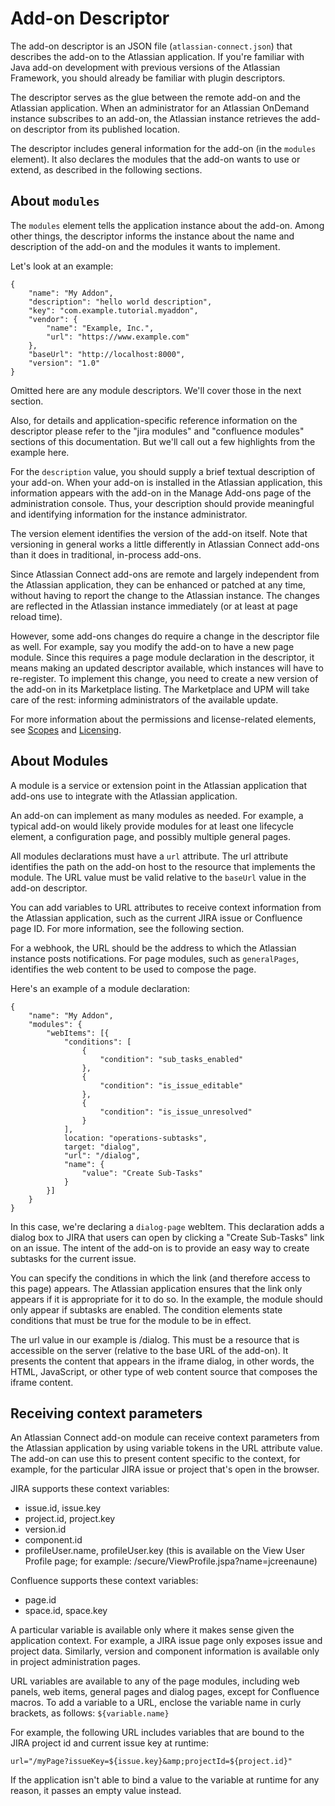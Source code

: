 # Add-on Descriptor
The add-on descriptor is an JSON file (`atlassian-connect.json`) that describes the add-on to the Atlassian application.
If you're familiar with Java add-on development with previous versions of the Atlassian Framework, you should already be familiar with plugin descriptors.

The descriptor serves as the glue between the remote add-on and the Atlassian application. When an administrator for an Atlassian OnDemand instance subscribes to an add-on, the Atlassian instance retrieves the add-on descriptor from its published location. 

The descriptor includes general information for the add-on (in the `modules` element). It also declares the modules that the add-on wants to use or extend, as described in the following sections.

## About `modules`
The `modules` element tells the application instance about the add-on. Among other things, the descriptor informs the instance about the name and description of the add-on and the modules it wants to implement.

Let's look at an example:

```
{
    "name": "My Addon",
    "description": "hello world description",
    "key": "com.example.tutorial.myaddon",
    "vendor": {
        "name": "Example, Inc.",
        "url": "https://www.example.com"
    },
    "baseUrl": "http://localhost:8000",
    "version": "1.0"
}
```
Omitted here are any module descriptors. We'll cover those in the next section.

Also, for details and application-specific reference information on the descriptor please refer to the "jira modules" and "confluence modules" sections of this documentation. But we'll call out a few highlights from the example here.

For the `description` value, you should supply a brief textual description of your add-on. When your add-on is installed in the Atlassian application, this information appears with the add-on in the Manage Add-ons page of the administration console. Thus, your description should provide meaningful and identifying information for the instance administrator. 

The version element identifies the version of the add-on itself. Note that versioning in general works a little differently in Atlassian Connect add-ons than it does in traditional, in-process add-ons.

Since Atlassian Connect add-ons are remote and largely independent from the Atlassian application, they can be enhanced or patched at any time, without having to report the change to the Atlassian instance. The changes are reflected in the Atlassian instance immediately (or at least at page reload time).

However, some add-ons changes do require a change in the descriptor file as well. For example, say you modify the add-on to have a new page module. Since this requires a page module declaration in the descriptor, it means making an updated descriptor available, which instances will have to re-register. To implement this change, you need to create a new version of the add-on in its Marketplace listing. The Marketplace and UPM will take care of the rest: informing administrators of the available update.

For more information about the permissions and license-related elements, see [Scopes](scopes.html) and [Licensing](https://developer.atlassian.com/display/AC/Licensing).


## About Modules
A module is a service or extension point in the Atlassian application that add-ons use to integrate with the Atlassian application. 

An add-on can implement as many modules as needed. For example, a typical add-on would likely provide modules for at least one lifecycle element, a configuration page, and possibly multiple general pages.

All modules declarations must have a `url` attribute. The url attribute identifies the path on the add-on host to the resource that implements the module. The URL value must be valid relative to the `baseUrl` value in the add-on descriptor. 

<div class="aui-message warning shadowed information-macro">
    You can add variables to URL attributes to receive context information from the Atlassian application, such as the current JIRA issue or Confluence page ID. For more information, see the following section.
</div>

For a webhook, the URL should be the address to which the Atlassian instance posts notifications. For page modules, such as `generalPages`, identifies the web content to be used to compose the page.

Here's an example of a module declaration:
```
{
    "name": "My Addon",
    "modules": {
        "webItems": [{
            "conditions": [
                {
                    "condition": "sub_tasks_enabled"
                },
                {
                    "condition": "is_issue_editable"
                },
                {
                    "condition": "is_issue_unresolved"
                }
            ],
            location: "operations-subtasks",
            target: "dialog",
            "url": "/dialog",
            "name": {
                "value": "Create Sub-Tasks"
            }
        }]
    }
}
```
In this case, we're declaring a `dialog-page` webItem. This declaration adds a dialog box to JIRA that users can open by clicking a "Create Sub-Tasks" link on an issue. The intent of the add-on is to provide an easy way to create subtasks for the current issue. 

You can specify the conditions in which the link (and therefore access to this page) appears. The Atlassian application ensures that the link only appears if it is appropriate for it to do so. In the example, the module should only appear if subtasks are enabled. The condition elements state conditions that must be true for the module to be in effect.

The url value in our example is /dialog. This must be a resource that is accessible on the server (relative to the base URL of the add-on). It presents the content that appears in the iframe dialog, in other words, the HTML, JavaScript, or other type of web content source that composes the iframe content. 

## Receiving context parameters
An Atlassian Connect add-on module can receive context parameters from the Atlassian application by using variable tokens in the URL attribute value. The add-on can use this to present content specific to the context, for example, for the particular JIRA issue or project that's open in the browser.

JIRA supports these context variables:

 * issue.id, issue.key
 * project.id, project.key
 * version.id
 * component.id
 * profileUser.name, profileUser.key (this is available on the View User Profile page; for example: /secure/ViewProfile.jspa?name=jcreenaune)

Confluence supports these context variables:

 * page.id
 * space.id, space.key

A particular variable is available only where it makes sense given the application context. For example, a JIRA issue page only exposes issue and project data. Similarly, version and component information is available only in project administration pages.

URL variables are available to any of the page modules, including web panels, web items, general pages and dialog pages, except for Confluence macros. To add a variable to a URL, enclose the variable name in curly brackets, as follows: `${variable.name}`

For example, the following URL includes variables that are bound to the JIRA project id and current issue key at runtime:
```
url="/myPage?issueKey=${issue.key}&amp;projectId=${project.id}"
```
If the application isn't able to bind a value to the variable at runtime for any reason, it passes an empty value instead.
